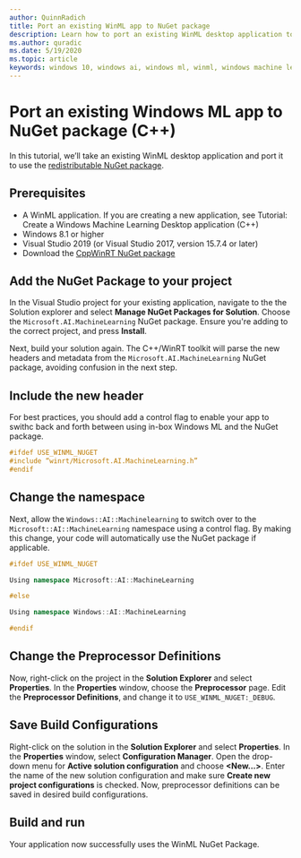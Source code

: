 ```yaml
---
author: QuinnRadich
title: Port an existing WinML app to NuGet package
description: Learn how to port an existing WinML desktop application to use the redistributable NuGet package.
ms.author: quradic
ms.date: 5/19/2020
ms.topic: article
keywords: windows 10, windows ai, windows ml, winml, windows machine learning, NuGet
---
```


# Port an existing Windows ML app to NuGet package (C++) 

In this tutorial, we’ll take an existing WinML desktop application and port it to use the [redistributable NuGet package](https://www.nuget.org/packages/Microsoft.AI.MachineLearning/). 

## Prerequisites

* A WinML application. If you are creating a new application, see Tutorial: Create a Windows Machine Learning Desktop application (C++) 
* Windows 8.1 or higher 
* Visual Studio 2019 (or Visual Studio 2017, version 15.7.4 or later)
* Download the [CppWinRT NuGet package](https://www.nuget.org/packages/Microsoft.Windows.CppWinRT/)

## Add the NuGet Package to your project

In the Visual Studio project for your existing application, navigate to the the Solution explorer and select **Manage NuGet Packages for Solution**. Choose the `Microsoft.AI.MachineLearning` NuGet package. Ensure you're adding to the correct project, and press **Install**.

Next, build your solution again. The C++/WinRT toolkit will parse the new headers and metadata from the `Microsoft.AI.MachineLearning` NuGet package, avoiding confusion in the next step.

## Include the new header

For best practices, you should add a control flag to enable your app to swithc back and forth between using in-box Windows ML and the NuGet package.

```c++
#ifdef USE_WINML_NUGET
#include “winrt/Microsoft.AI.MachineLearning.h” 
#endif
```

## Change the namespace

Next, allow the `Windows::AI::Machinelearning` to switch over to the `Microsoft::AI::MachineLearning` namespace using a control flag. By making this change, your code will automatically use the NuGet package if applicable.

```c++
#ifdef USE_WINML_NUGET 

Using namespace Microsoft::AI::MachineLearning 

#else 

Using namespace Windows::AI::MachineLearning 

#endif 
```

## Change the Preprocessor Definitions

Now, right-click on the project in the **Solution Explorer** and select **Properties**. In the **Properties** window, choose the **Preprocessor** page. Edit the **Preprocessor Definitions**, and change it to `USE_WINML_NUGET:_DEBUG`.

## Save Build Configurations

Right-click on the solution in the **Solution Explorer** and select **Properties**. In the **Properties** window, select **Configuration Manager**. Open the drop-down menu for **Active solution configuration** and choose **<New...>**. Enter the name of the new solution configuration and make sure **Create new project configurations** is checked. Now, preprocessor definitions can be saved in desired build configurations. 

## Build and run

Your application now successfully uses the WinML NuGet Package.
